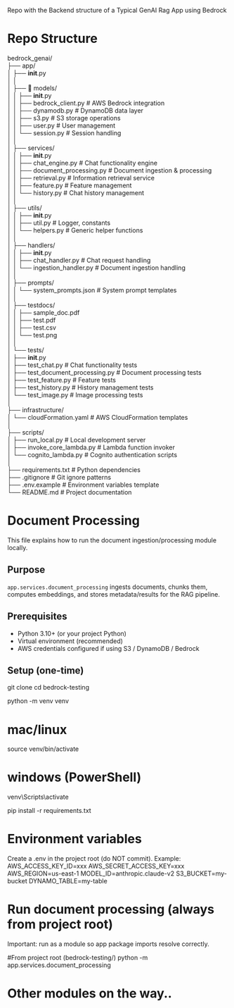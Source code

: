 Repo with the Backend structure of a Typical GenAI Rag App using Bedrock

# Repo Structure  
bedrock_genai/  
├── app/  
│   ├── __init__.py  
│   │  
│   ├── 🔧 models/  
│   │   ├── __init__.py  
│   │   ├── bedrock_client.py      # AWS Bedrock integration  
│   │   ├── dynamodb.py            # DynamoDB data layer  
│   │   ├── s3.py                  # S3 storage operations  
│   │   ├── user.py                # User management  
│   │   └── session.py             # Session handling  
│   │  
│   ├── services/  
│   │   ├── __init__.py  
│   │   ├── chat_engine.py         # Chat functionality engine  
│   │   ├── document_processing.py # Document ingestion & processing  
│   │   ├── retrieval.py           # Information retrieval service  
│   │   ├── feature.py             # Feature management  
│   │   └── history.py             # Chat history management  
│   │  
│   ├── utils/  
│   │   ├── __init__.py  
│   │   ├── util.py                # Logger, constants  
│   │   └── helpers.py             # Generic helper functions  
│   │  
│   ├── handlers/  
│   │   ├── __init__.py  
│   │   ├── chat_handler.py        # Chat request handling  
│   │   └── ingestion_handler.py   # Document ingestion handling  
│   │  
│   ├── prompts/  
│   │   └── system_prompts.json    # System prompt templates  
│   │  
│   ├── testdocs/  
│   │   ├── sample_doc.pdf  
│   │   ├── test.pdf  
│   │   ├── test.csv  
│   │   └── test.png  
│   │  
│   └── tests/  
│       ├── __init__.py  
│       ├── test_chat.py               # Chat functionality tests  
│       ├── test_document_processing.py # Document processing tests  
│       ├── test_feature.py            # Feature tests  
│       ├── test_history.py            # History management tests  
│       └── test_image.py              # Image processing tests  
│  
├── infrastructure/  
│   └── cloudFormation.yaml        # AWS CloudFormation templates  
│  
├── scripts/  
│   ├── run_local.py               # Local development server  
│   ├── invoke_core_lambda.py      # Lambda function invoker  
│   └── cognito_lambda.py          # Cognito authentication scripts  
│  
├── requirements.txt           # Python dependencies  
├── .gitignore                # Git ignore patterns  
├── .env.example              # Environment variables template  
└── README.md                 # Project documentation  


# Document Processing
This file explains how to run the document ingestion/processing module locally.

## Purpose
`app.services.document_processing` ingests documents, chunks them, computes embeddings, and stores metadata/results for the RAG pipeline.

## Prerequisites
- Python 3.10+ (or your project Python)
- Virtual environment (recommended)
- AWS credentials configured if using S3 / DynamoDB / Bedrock

## Setup (one-time)
git clone <your-repo-url>
cd bedrock-testing

python -m venv venv
# mac/linux
source venv/bin/activate
# windows (PowerShell)
venv\Scripts\activate

pip install -r requirements.txt

# Environment variables

Create a .env in the project root (do NOT commit). Example:
AWS_ACCESS_KEY_ID=xxx
AWS_SECRET_ACCESS_KEY=xxx
AWS_REGION=us-east-1
MODEL_ID=anthropic.claude-v2
S3_BUCKET=my-bucket
DYNAMO_TABLE=my-table


# Run document processing (always from project root)

Important: run as a module so app package imports resolve correctly.

#From project root (bedrock-testing/)
python -m app.services.document_processing



# Other modules on the way..
